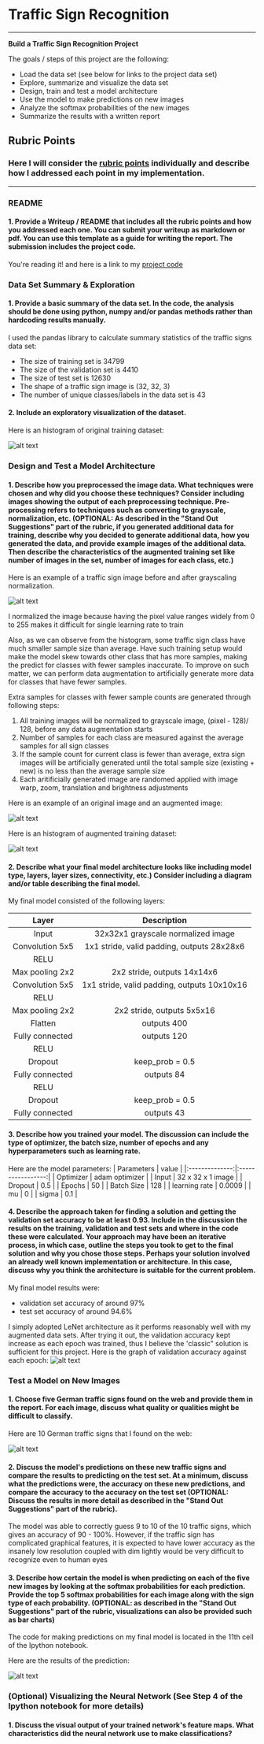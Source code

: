 # **Traffic Sign Recognition** 



[//]: # (Image References)

[image1]: ./writeUpImages/HistogramForOriginalTrainingSet.png "Histogram for training set"
[image2]: ./writeUpImages/original_vs_grascale_normalized.png "Before vs after grayscale normalization"
[image3]: ./writeUpImages/original_vs_randome_augmentation.png "Image augmentation"
[image4]: ./writeUpImages/HistogramForAugmentedDataSet.png "Histogram of augemented dataset"
[image5]: ./writeUpImages/valida_accuracy_vs_epochs.png "Validation accuracy vs Epochs"
[image6]: ./writeUpImages/OnlineImages.png "images found from the web"
[image7]: ./writeUpImages/predictions.png "Image prediction"
[image8]: ./writeUpImages/placeholder.png "Traffic Sign 5"


---

**Build a Traffic Sign Recognition Project**

The goals / steps of this project are the following:
* Load the data set (see below for links to the project data set)
* Explore, summarize and visualize the data set
* Design, train and test a model architecture
* Use the model to make predictions on new images
* Analyze the softmax probabilities of the new images
* Summarize the results with a written report


## Rubric Points
### Here I will consider the [rubric points](https://review.udacity.com/#!/rubrics/481/view) individually and describe how I addressed each point in my implementation.  

---
### README

#### 1. Provide a Writeup / README that includes all the rubric points and how you addressed each one. You can submit your writeup as markdown or pdf. You can use this template as a guide for writing the report. The submission includes the project code.

You're reading it! and here is a link to my [project code](https://github.com/udacity/CarND-Traffic-Sign-Classifier-Project/blob/master/Traffic_Sign_Classifier.ipynb)

### Data Set Summary & Exploration

#### 1. Provide a basic summary of the data set. In the code, the analysis should be done using python, numpy and/or pandas methods rather than hardcoding results manually.

I used the pandas library to calculate summary statistics of the traffic
signs data set:

* The size of training set is 34799
* The size of the validation set is 4410
* The size of test set is 12630
* The shape of a traffic sign image is (32, 32, 3)
* The number of unique classes/labels in the data set is 43

#### 2. Include an exploratory visualization of the dataset.

Here is an histogram of original training dataset:

![alt text][image1]

### Design and Test a Model Architecture

#### 1. Describe how you preprocessed the image data. What techniques were chosen and why did you choose these techniques? Consider including images showing the output of each preprocessing technique. Pre-processing refers to techniques such as converting to grayscale, normalization, etc. (OPTIONAL: As described in the "Stand Out Suggestions" part of the rubric, if you generated additional data for training, describe why you decided to generate additional data, how you generated the data, and provide example images of the additional data. Then describe the characteristics of the augmented training set like number of images in the set, number of images for each class, etc.)



Here is an example of a traffic sign image before and after grayscaling normalization.

![alt text][image2]

I normalized the image because having the pixel value ranges widely from 0 to 255 makes it difficult for single learning rate to train

Also, as we can observe from the histogram, some traffic sign class have much smaller sample size than average. Have such training setup would make the model skew towards other class that has more samples, making the predict for classes with fewer samples inaccurate. To improve on such matter, we can perform data augmentation to artificially generate more data for classes that have fewer samples. 

Extra samples for classes with fewer sample counts are generated through following steps:
1. All training images will be normalized to grayscale image, (pixel - 128)/ 128, before any data augmentation starts
2. Number of samples for each class are measured against the average samples for all sign classes
3. If the sample count for current class is fewer than average, extra sign images will be artificially generated until the total sample size (existing + new) is no less than the average sample size
4. Each aritificially generated image are randomed applied with image warp, zoom, translation and brightness adjustments

Here is an example of an original image and an augmented image:

![alt text][image3]

Here is an histogram of augmented training dataset:

![alt text][image4]

#### 2. Describe what your final model architecture looks like including model type, layers, layer sizes, connectivity, etc.) Consider including a diagram and/or table describing the final model.

My final model consisted of the following layers:

| Layer         		|     Description	        					| 
|:---------------------:|:---------------------------------------------:| 
| Input         		| 32x32x1 grayscale normalized image   			| 
| Convolution 5x5     	| 1x1 stride, valid padding, outputs 28x28x6 	|
| RELU					|												|
| Max pooling 2x2	    | 2x2 stride,  outputs 14x14x6 			        |
| Convolution 5x5	    | 1x1 stride, valid padding, outputs 10x10x16   |
| RELU					|												|
| Max pooling 2x2	    | 2x2 stride,  outputs 5x5x16 			        |
| Flatten				| outputs 400									|
| Fully connected		| outputs 120        							|
| RELU					|												|
| Dropout 				| keep_prob = 0.5								|
| Fully connected		| outputs 84        							|
| RELU					|												|
| Dropout 				| keep_prob = 0.5								|
| Fully connected		| outputs 43        							|
 


#### 3. Describe how you trained your model. The discussion can include the type of optimizer, the batch size, number of epochs and any hyperparameters such as learning rate.

Here are the model parameters:
| Parameters     | value	         | 
|:--------------:|:-----------------:| 
| Optimizer      | adam optimizer    | 
| Input     	 | 32 x 32 x 1 image |
| Dropout		 | 0.5				 |
| Epochs	     | 50 			     |
| Batch Size	 | 128               |
| learning rate	 | 0.0009			 |
| mu	         | 0 			     |
| sigma			 | 0.1				 |


#### 4. Describe the approach taken for finding a solution and getting the validation set accuracy to be at least 0.93. Include in the discussion the results on the training, validation and test sets and where in the code these were calculated. Your approach may have been an iterative process, in which case, outline the steps you took to get to the final solution and why you chose those steps. Perhaps your solution involved an already well known implementation or architecture. In this case, discuss why you think the architecture is suitable for the current problem.

My final model results were:
* validation set accuracy of around 97% 
* test set accuracy of around 94.6%

I simply adopted LeNet architecture as it performs reasonably well with my augmented data sets. After trying it out, the validation accuracy kept increase as each epoch was trained, thus I believe the 'classic" solution is sufficient for this project. Here is the graph of validation accuracy against each epoch:
![alt text][image5]

### Test a Model on New Images

#### 1. Choose five German traffic signs found on the web and provide them in the report. For each image, discuss what quality or qualities might be difficult to classify.

Here are 10 German traffic signs that I found on the web:

![alt text][image6]


#### 2. Discuss the model's predictions on these new traffic signs and compare the results to predicting on the test set. At a minimum, discuss what the predictions were, the accuracy on these new predictions, and compare the accuracy to the accuracy on the test set (OPTIONAL: Discuss the results in more detail as described in the "Stand Out Suggestions" part of the rubric).


The model was able to correctly guess 9 to 10 of the 10 traffic signs, which gives an accuracy of 90 - 100%. However, if the traffic sign has complicated graphical features, it is expected to have lower accuracy as the insanely low resolution coupled with dim lightly would be very difficult to recognize even to human eyes

#### 3. Describe how certain the model is when predicting on each of the five new images by looking at the softmax probabilities for each prediction. Provide the top 5 softmax probabilities for each image along with the sign type of each probability. (OPTIONAL: as described in the "Stand Out Suggestions" part of the rubric, visualizations can also be provided such as bar charts)

The code for making predictions on my final model is located in the 11th cell of the Ipython notebook. 

Here are the results of the prediction:

![alt text][image7]



### (Optional) Visualizing the Neural Network (See Step 4 of the Ipython notebook for more details)
#### 1. Discuss the visual output of your trained network's feature maps. What characteristics did the neural network use to make classifications?


